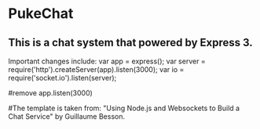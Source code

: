 <h1>PukeChat</h1>
<h2>This is a chat system that powered by Express 3.</h2>

<p>Important changes include: 
var app = express();
var server = require('http').createServer(app).listen(3000);
var io = require('socket.io').listen(server);

\#remove app.listen(3000)</p>


#The template is taken from:
"Using Node.js and Websockets to Build a Chat Service" by Guillaume Besson.
